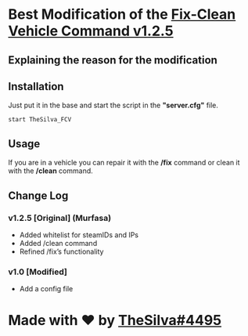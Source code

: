 # Best Modification of the [Fix-Clean Vehicle Command v1.2.5](https://forum.cfx.re/t/release-fx-fix-clean-vehicle-command/39409)

## Explaining the reason for the modification

## Installation
Just put it in the base and start the script in the **"server.cfg"** file.
```
start TheSilva_FCV
```

## Usage
If you are in a vehicle you can repair it with the **/fix** command or clean it with the **/clean** command.

## Change Log
### v1.2.5 [Original] (Murfasa)
- Added whitelist for steamIDs and IPs
- Added /clean command
- Refined /fix’s functionality

### v1.0 [Modified]
- Add a config file

# Made with ❤ by [TheSilva#4495](https://github.com/thesilvaofficial)

